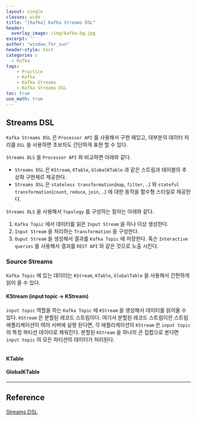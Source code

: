 ```yaml
--- 
layout: single
classes: wide
title: "[Kafka] Kafka Streams DSL"
header:
  overlay_image: /img/kafka-bg.jpg
excerpt: ''
author: "window_for_sun"
header-style: text
categories :
  - Kafka
tags:
    - Practice
    - Kafka
    - Kafka Streams
    - Kafka Streams DSL
toc: true
use_math: true
---  
```


## Streams DSL
`Kafka Streams DSL` 은 `Processor API` 를 사용해서 구현 돼있고, 
대부분의 데이터 처리를 `DSL` 을 사용하면 초보자도 간단하게 표현 할 수 있다. 

`Streams DLS` 을 `Processor API` 와 비교하면 아래와 같다. 

- `Streams DSL` 은 `KStream`, `KTable`, `GlobalKTable` 과 같은 스트림과 테이블의 추상화 구현체르 제공한다. 
- `Streams DSL` 은 `stateless transformation`(`map`, `filter`, ..) 와 `stateful transformation`(`count`, `reduce`, `join`, ..) 에 대한 동작을 함수형 스타일로 제공한다. 

`Streams DLS` 을 사용해서 `Topology` 를 구성하는 절차는 아래와 같다. 
1. `Kafka Topic` 에서 데이터를 읽은 `Input Stream` 을 하나 이상 생성한다. 
2. `Input Stream` 을 처리하는 `Transformation` 을 구성한다. 
3. `Ouput Stream` 을 생성해서 결과를 `Kafka Topic` 에 저장한다. 혹슨 `Interactive queries` 를 사용해서 결과를 `REST API` 와 같은 것으로 노출 시킨다. 


### Source Streams 
`Kafka Topic` 에 있는 데이터는 `KStream`, `KTable`, `GlobalTable` 을 사용해서 간편하게 읽어 올 수 있다.  

#### KStream (input topic -> KStream)
`input topic` 역할을 하는 `Kafka Topic` 에 `KStream` 을 생성해서 데이터를 읽어올 수 있다. 
`KStream` 은 분할된 레코드 스트림이다. 
여기서 분할된 레코드 스트림이란 스트림 애플리케이션이 여러 서버에 실행 된다면, 
각 애플리케이션의 `KStream` 은 `input topic` 의 특정 파티션 데이터로 채워진다. 
분할된 `KStream` 을 하나의 큰 집합으로 본다면 `input topic` 의 모든 파티션의 데이터가 처리된다. 

```java

```  

#### KTable

#### GlobalKTable









---  
## Reference
[Streams DSL](https://docs.confluent.io/platform/current/streams/developer-guide/dsl-api.html#transform-a-stream)  
